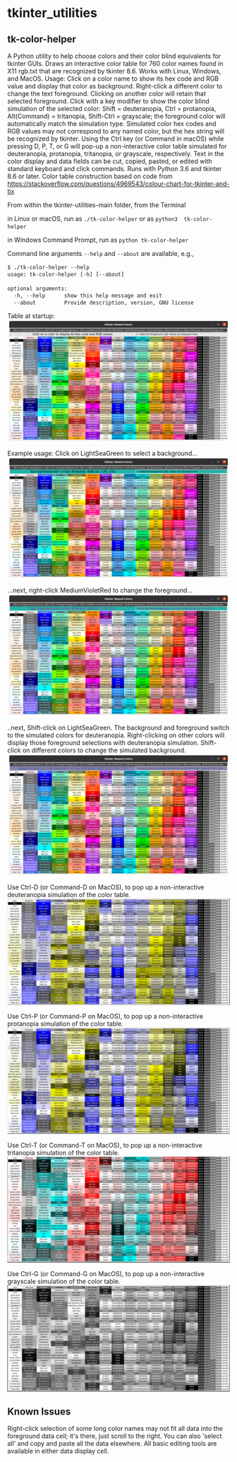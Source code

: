 # tkinter_utilities
## tk-color-helper

A Python utility to help choose colors and their color blind equivalents
for tkinter GUIs. Draws an interactive color table for 760 color names
found in X11 rgb.txt that are recognized by tkinter 8.6. Works with 
Linux, Windows, and MacOS.
   Usage: Click on a color name to show its hex code and RGB
value and display that color as background. Right-click a different color
to change the text foreground. Clicking on another color will retain
that selected foreground. Click with a key modifier to show the
color blind simulation of the selected color: Shift = deuteranopia,
Ctrl = protanopia, Alt(Command) = tritanopia, Shift-Ctrl = grayscale;
the foreground color will automatically match the simulation
type. Simulated color hex codes and RGB values may not correspond to any
named color, but the hex string will be recognized by tkinter.
    Using the Ctrl key (or Command in macOS) while pressing D, P, T, or
G will pop-up a non-interactive color table simulated for deuteranopia,
protanopia, tritanopia, or grayscale, respectively.
    Text in the color display and data fields can be cut, copied, pasted,
or edited with standard keyboard and click commands. Runs with Python 3.6
and tkinter 8.6 or later.
Color table construction based on code from
https://stackoverflow.com/questions/4969543/colour-chart-for-tkinter-and-tix

From within the tkinter-utilities-main folder, from the Terminal

in Linux or macOS, run as `./tk-color-helper` or as `python3  tk-color-helper`

in Windows Command Prompt, run as `python tk-color-helper`

Command line arguments `--help` and `--about` are available, e.g.,
```
$ ./tk-color-helper --help
usage: tk-color-helper [-h] [--about]

optional arguments:
  -h, --help      show this help message and exit
  --about         Provide description, version, GNU license
```
Table at startup:
![tkinter-colors](images/full_color_start.png)

Example usage: Click on LightSeaGreen to select a background...
![select-background](images/select-bg.png)

...next, right-click MediumVioletRed to change the foreground...
![select-foreground](images/select-fg.png)

..next, Shift-click on LightSeaGreen. The background and foreground switch to the simulated colors for deuteranopia. Right-clicking on other colors will display those foreground selections with deuteranopia simulation. Shift-click on different colors to change the simulated background. 
![change-simulation](images/select-deuteranopia.png)

Use Ctrl-D (or Command-D on MacOS), to pop up a non-interactive deuteranopia simulation of the color table.
![deuteranopeia-simulated-colors](images/deuteranopia_colortable.png)

Use Ctrl-P (or Command-P on MacOS), to pop up a non-interactive protanopia simulation of the color table.
![protanopeia-simulated-colors](images/protanopia_colortable.png)

Use Ctrl-T (or Command-T on MacOS), to pop up a non-interactive tritanopia simulation of the color table.
![tritanopia_-simulated-colors](images/tritanopia_colortable.png)

Use Ctrl-G (or Command-G on MacOS), to pop up a non-interactive grayscale simulation of the color table.
![grayscale-simulated-colors](images/grayscale_colortable.png)

## Known Issues
Right-click selection of some long color names may not fit all data into the foreground data cell; it's there, just scroll to the right. You can also 'select all' and copy and paste all the data elsewhere. All basic editing tools are available in either data display cell.
